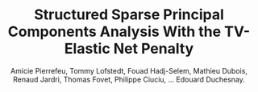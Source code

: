 ---
author: Amicie Pierrefeu, Tommy Lofstedt, Fouad Hadj-Selem, Mathieu Dubois, Renaud Jardri, Thomas Fovet, Philippe Ciuciu, ... Edouard Duchesnay.
title: Structured Sparse Principal Components Analysis With the TV-Elastic Net Penalty
journal: IEEE Transactions on Medical Imaging
year: 2018
type: article
url: ieeexplore.ieee.org/document/8025614/
doi: 10.1109/TMI.2017.2749140
volume: 37
number: 2
pages: 396--407
---
